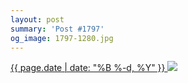 ```yaml
---
layout: post
summary: 'Post #1797'
og_image: 1797-1280.jpg
---
```


<p>
 <time>
  <a href="/1797">
   {{ page.date | date: "%B %-d, %Y" }}
  </a>
 </time>
 <a href="/1797">
  <img data-taken="7/25/2023" sizes="(min-width: 700px) 50vw, calc(100vw - 2rem)" src="{{ site.assets_url }}/1797-640.jpg" srcset="{{ site.assets_url }}/1797-320.jpg 320w, {{ site.assets_url }}/1797-640.jpg 640w, {{ site.assets_url }}/1797-960.jpg 960w, {{ site.assets_url }}/1797-1280.jpg 1280w"/>
 </a>
</p>
